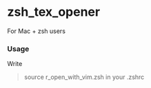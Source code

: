 # zsh_tex_opener

For Mac + zsh users

### Usage

Write 
> source r_open_with_vim.zsh
in your .zshrc

